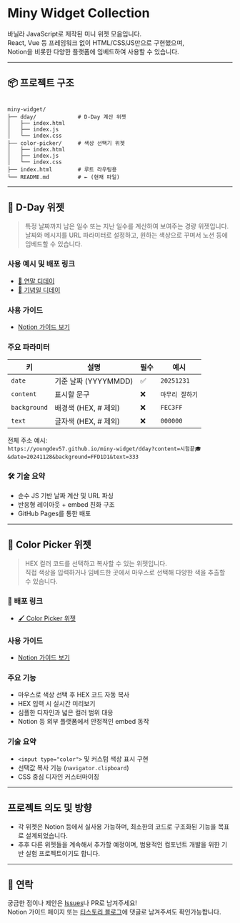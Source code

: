 # Miny Widget Collection

바닐라 JavaScript로 제작된 미니 위젯 모음입니다.  
React, Vue 등 프레임워크 없이 HTML/CSS/JS만으로 구현했으며,  
Notion을 비롯한 다양한 플랫폼에 임베드하여 사용할 수 있습니다.

---

## 📦 프로젝트 구조
<pre><code>
miny-widget/
├── dday/             # D-Day 계산 위젯
│   ├── index.html
│   ├── index.js
│   └── index.css
├── color-picker/     # 색상 선택기 위젯
│   ├── index.html
│   ├── index.js
│   └── index.css
├── index.html        # 루트 라우팅용
└── README.md         # ← (현재 파일)
</code></pre>

---

## 🎯 D-Day 위젯

> 특정 날짜까지 남은 일수 또는 지난 일수를 계산하여 보여주는 경량 위젯입니다.  
> 날짜와 메시지를 URL 파라미터로 설정하고, 원하는 색상으로 꾸며서 노션 등에 임베드할 수 있습니다.

### 사용 예시 및 배포 링크

- [🎁 연말 디데이](https://youngdev57.github.io/miny-widget/dday?content=GOODBYE%202025&date=20251231)
- [🎉 기념일 디데이](https://youngdev57.github.io/miny-widget/dday/?content=%EA%B8%B0%EB%85%90%EC%9D%BC%F0%9F%8E%82&date=20251202&background=FEC3FF&text=000000)

### 사용 가이드
- [Notion 가이드 보기](https://youngdev57.notion.site/Miny-D-day-Widget-125d65b31f86800297c6c93ceec6d5e1)

### 주요 파라미터

| 키 | 설명 | 필수 | 예시 |
|----|------|------|------|
| `date` | 기준 날짜 (YYYYMMDD) | ✅ | `20251231` |
| `content` | 표시할 문구 | ❌ | `마무리 잘하기` |
| `background` | 배경색 (HEX, # 제외) | ❌ | `FEC3FF` |
| `text` | 글자색 (HEX, # 제외) | ❌ | `000000` |

전체 주소 예시:  
`https://youngdev57.github.io/miny-widget/dday?content=시험끝🎓&date=20241128&background=FFD1D1&text=333`

### 🛠️ 기술 요약
- 순수 JS 기반 날짜 계산 및 URL 파싱
- 반응형 레이아웃 + embed 친화 구조
- GitHub Pages를 통한 배포

---

## 🎨 Color Picker 위젯

> HEX 컬러 코드를 선택하고 복사할 수 있는 위젯입니다.  
> 직접 색상을 입력하거나 임베드한 곳에서 마우스로 선택해 다양한 색을 추출할 수 있습니다.

### 🔗 배포 링크
- [🖌️ Color Picker 위젯](https://youngdev57.github.io/miny-widget/color-picker/)

### 사용 가이드
- [Notion 가이드 보기](https://youngdev57.notion.site/Miny-Color-Picker-Widget-126d65b31f8680239e2ac252fe2ff607?pvs=4)

### 주요 기능

- 마우스로 색상 선택 후 HEX 코드 자동 복사
- HEX 입력 시 실시간 미리보기
- 심플한 디자인과 넓은 컬러 범위 대응
- Notion 등 외부 플랫폼에서 안정적인 embed 동작

### 기술 요약
- `<input type="color">` 및 커스텀 색상 표시 구현
- 선택값 복사 기능 (`navigator.clipboard`)
- CSS 중심 디자인 커스터마이징

---

## 프로젝트 의도 및 방향

- 각 위젯은 Notion 등에서 실사용 가능하며, 최소한의 코드로 구조화된 기능을 목표로 설계되었습니다.
- 추후 다른 위젯들을 계속해서 추가할 예정이며, 범용적인 컴포넌트 개발을 위한 기반 실험 프로젝트이기도 합니다.

---

## 📮 연락

궁금한 점이나 제안은 [Issues](https://github.com/youngdev57/miny-widget/issues)나 PR로 남겨주세요!  
Notion 가이드 페이지 또는 [티스토리 블로그](https://youngdev57.tistory.com/category/Notion/widget)에 댓글로 남겨주셔도 확인가능합니다.
